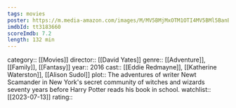 ```yaml
---
tags: movies
poster: https://m.media-amazon.com/images/M/MV5BMjMxOTM1OTI4MV5BMl5BanBnXkFtZTgwODE5OTYxMDI@._V1_SX300.jpg
imdbId: tt3183660
scoreImdb: 7.2
length: 132 min
---
```


category:: [[Movies]]
director:: [[David Yates]]
genre:: [[Adventure]], [[Family]], [[Fantasy]]
year:: 2016
cast:: [[Eddie Redmayne]], [[Katherine Waterston]], [[Alison Sudol]]
plot:: The adventures of writer Newt Scamander in New York's secret community of witches and wizards seventy years before Harry Potter reads his book in school.
watchlist:: [[2023-07-13]]
rating::
